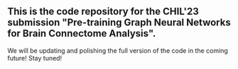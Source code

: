 ## This is the code repository for the CHIL'23 submission "Pre-training Graph Neural Networks for Brain Connectome Analysis".
We will be updating and polishing the full version of the code in the coming future! Stay tuned!
